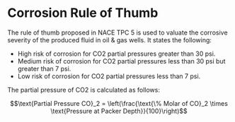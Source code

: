 # Corrosion Rule of Thumb
The rule of thumb proposed in NACE TPC 5 is used to valuate the corrosive severity of the produced fluid in oil & gas wells. 
It states the following:
* High risk of corrosion for CO2 partial pressures greater than 30 psi.
* Medium risk of corrosion for CO2 partial pressures less than 30 psi but greater than 7 psi.
* Low risk of corrosion for CO2 partial pressures less than 7 psi.

The partial pressure of CO2 is calculated as follows:

$$\text{Partial Pressure CO}_2 = \left(\frac{\text{\% Molar of CO}_2 \times \text{Pressure at Packer Depth}}{100}\right)$$

